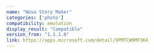 ```yaml
---
name: "Nova Story Maker"
categories: ['photo']
compatibility: emulation
display_result: "Compatible"
version_from: "1.1.1.0"
link: https://apps.microsoft.com/detail/9PMTCW9MF3K4
---
```

